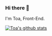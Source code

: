 ### Hi there 👋
I'm Toa, Front-End.


[![Toa's github stats](https://github-readme-stats.vercel.app/api?username=MonsterAnan)](https://github.com/anuraghazra/github-readme-stats)
<!--
**MonsterAnan/MonsterAnan** is a ✨ _special_ ✨ repository because its `README.md` (this file) appears on your GitHub profile.

Here are some ideas to get you started:

- 🔭 I’m currently working on ...
- 🌱 I’m currently learning ...
- 👯 I’m looking to collaborate on ...
- 🤔 I’m looking for help with ...
- 💬 Ask me about ...
- 📫 How to reach me: ...
- 😄 Pronouns: ...
- ⚡ Fun fact: ...
-->
